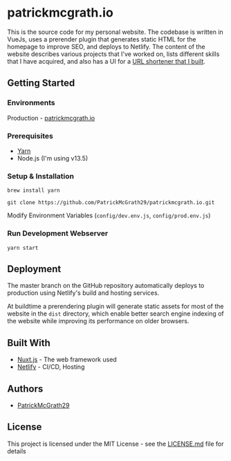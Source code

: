 # patrickmcgrath.io

This is the source code for my personal website. The codebase is written in VueJs, uses a prerender plugin that generates static HTML for the homepage to improve SEO, and deploys to Netlify. The content of the website describes various projects that I've worked on, lists different skills that I have acquired, and also has a UI for a [URL shortener that I built](https://github.com/PatrickMcGrath29/stella).

## Getting Started

### Environments

Production - [patrickmcgrath.io](https://patrickmcgrath.io)

### Prerequisites

- [Yarn](https://yarnpkg.com/lang/en/)
- Node.js (I'm using v13.5)

### Setup & Installation

```
brew install yarn

git clone https://github.com/PatrickMcGrath29/patrickmcgrath.io.git
```

Modify Environment Variables (`config/dev.env.js`, `config/prod.env.js`)

### Run Development Webserver

```
yarn start
```

## Deployment

The master branch on the GitHub repository automatically deploys to production using Netlify's build and hosting services.

At buildtime a prerendering plugin will generate static assets for most of the website in the `dist` directory, which enable better search engine indexing of the website while improving its performance on older browsers.

## Built With

- [Nuxt.js](https://nuxtjs.org/) - The web framework used
- [Netlify](https://www.netlify.com/) - CI/CD, Hosting

## Authors

- [PatrickMcGrath29](https://github.com/PatrickMcGrath29)

## License

This project is licensed under the MIT License - see the [LICENSE.md](LICENSE.md) file for details
